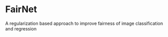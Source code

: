 # FairNet
A regularization based approach to improve fairness of image classification and regression
